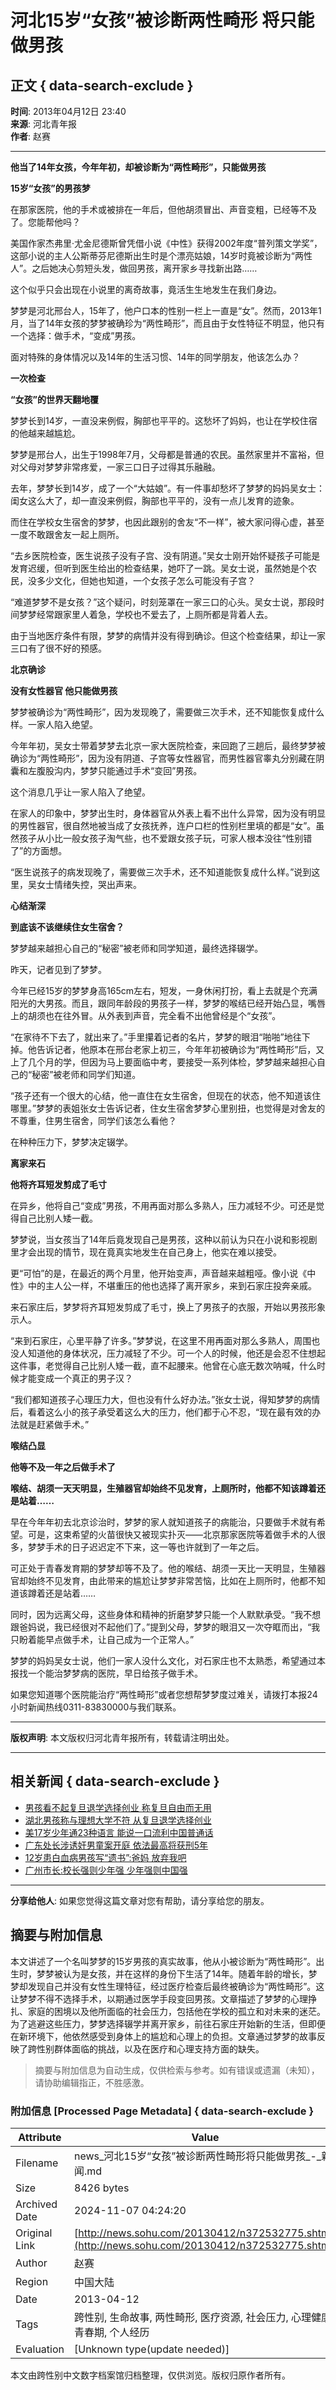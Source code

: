 # 河北15岁“女孩”被诊断两性畸形 将只能做男孩

## 正文 { data-search-exclude }


**时间**: 2013年04月12日 23:40  
**来源**: 河北青年报  
**作者**: 赵赛  

---

**他当了14年女孩，今年年初，却被诊断为“两性畸形”，只能做男孩**

**15岁“女孩”的男孩梦**

在那家医院，他的手术或被排在一年后，但他胡须冒出、声音变粗，已经等不及了。您能帮他吗？

美国作家杰弗里·尤金尼德斯曾凭借小说《中性》获得2002年度“普列策文学奖”，这部小说的主人公斯蒂芬尼德斯出生时是个漂亮姑娘，14岁时竟被诊断为“两性人”。之后她决心剪短头发，做回男孩，离开家乡寻找新出路……

这个似乎只会出现在小说里的离奇故事，竟活生生地发生在我们身边。

梦梦是河北邢台人，15年了，他户口本的性别一栏上一直是“女”。然而，2013年1月，当了14年女孩的梦梦被确珍为“两性畸形”，而且由于女性特征不明显，他只有一个选择：做手术，“变成”男孩。

面对特殊的身体情况以及14年的生活习惯、14年的同学朋友，他该怎么办？

**一次检查**

**“女孩”的世界天翻地覆**

梦梦长到14岁，一直没来例假，胸部也平平的。这愁坏了妈妈，也让在学校住宿的他越来越尴尬。

梦梦是邢台人，出生于1998年7月，父母都是普通的农民。虽然家里并不富裕，但对父母对梦梦非常疼爱，一家三口日子过得其乐融融。

去年，梦梦长到14岁，成了一个“大姑娘”。有一件事却愁坏了梦梦的妈妈吴女士：闺女这么大了，却一直没来例假，胸部也平平的，没有一点儿发育的迹象。

而住在学校女生宿舍的梦梦，也因此跟别的舍友“不一样”，被大家问得心虚，甚至一度不敢跟舍友一起上厕所。

“去乡医院检查，医生说孩子没有子宫、没有阴道。”吴女士刚开始怀疑孩子可能是发育迟缓，但听到医生给出的检查结果，她吓了一跳。吴女士说，虽然她是个农民，没多少文化，但她也知道，一个女孩子怎么可能没有子宫？

“难道梦梦不是女孩？”这个疑问，时刻笼罩在一家三口的心头。吴女士说，那段时间梦梦经常跟家里人着急，学校也不爱去了，上厕所都是背着人去。

由于当地医疗条件有限，梦梦的病情并没有得到确诊。但这个检查结果，却让一家三口有了很不好的预感。

**北京确诊**

**没有女性器官 他只能做男孩**

梦梦被确诊为“两性畸形”，因为发现晚了，需要做三次手术，还不知能恢复成什么样。一家人陷入绝望。

今年年初，吴女士带着梦梦去北京一家大医院检查，来回跑了三趟后，最终梦梦被确诊为“两性畸形”，因为没有阴道、子宫等女性器官，而男性器官睾丸分别藏在阴囊和左腹股沟内，梦梦只能通过手术“变回”男孩。

这个消息几乎让一家人陷入了绝望。

在家人的印象中，梦梦出生时，身体器官从外表上看不出什么异常，因为没有明显的男性器官，很自然地被当成了女孩抚养，连户口栏的性别栏里填的都是“女”。虽然孩子从小比一般女孩子淘气些，也不爱跟女孩子玩，可家人根本没往“性别错了”的方面想。

“医生说孩子的病发现晚了，需要做三次手术，还不知道能恢复成什么样。”说到这里，吴女士情绪失控，哭出声来。

**心结渐深**

**到底该不该继续住女生宿舍？**

梦梦越来越担心自己的“秘密”被老师和同学知道，最终选择辍学。

昨天，记者见到了梦梦。

今年已经15岁的梦梦身高165cm左右，短发，一身休闲打扮，看上去就是个充满阳光的大男孩。而且，跟同年龄段的男孩子一样，梦梦的喉结已经开始凸显，嘴唇上的胡须也在往外冒。从外表到声音，完全看不出他曾经是个“女孩”。

“在家待不下去了，就出来了。”手里攥着记者的名片，梦梦的眼泪“啪啪”地往下掉。他告诉记者，他原本在邢台老家上初三，今年年初被确诊为“两性畸形”后，又上了几个月的学，但因为马上要面临中考，要接受一系列体检，梦梦越来越担心自己的“秘密”被老师和同学们知道。

“孩子还有一个很大的心结，他一直住在女生宿舍，但现在的状态，他不知道该住哪里。”梦梦的表姐张女士告诉记者，住女生宿舍梦梦心里别扭，也觉得是对舍友的不尊重，住男生宿舍，同学们该怎么看他？

在种种压力下，梦梦决定辍学。

**离家来石**

**他将齐耳短发剪成了毛寸**

在异乡，他将自己“变成”男孩，不用再面对那么多熟人，压力减轻不少。可还是觉得自己比别人矮一截。

梦梦说，当女孩当了14年后竟发现自己是男孩，这种以前认为只在小说和影视剧里才会出现的情节，现在竟真实地发生在自己身上，他实在难以接受。

更“可怕”的是，在最近的两个月里，他开始变声，声音越来越粗哑。像小说《中性》中的主人公一样，不堪重压的他也选择了离开家乡，来到石家庄投奔亲戚。

来石家庄后，梦梦将齐耳短发剪成了毛寸，换上了男孩子的衣服，开始以男孩形象示人。

“来到石家庄，心里平静了许多。”梦梦说，在这里不用再面对那么多熟人，周围也没人知道他的身体状况，压力减轻了不少。可一个人的时候，他还是会忍不住想起这件事，老觉得自己比别人矮一截，直不起腰来。他曾在心底无数次呐喊，什么时候才能变成一个真正的男子汉？

“我们都知道孩子心理压力大，但也没有什么好办法。”张女士说，得知梦梦的病情后，看着这么小的孩子承受着这么大的压力，他们都于心不忍，“现在最有效的办法就是赶紧做手术。”

**喉结凸显**

**他等不及一年之后做手术了**

**喉结、胡须一天天明显，生殖器官却始终不见发育，上厕所时，他都不知该蹲着还是站着……**

早在今年年初去北京诊治时，梦梦的家人就知道孩子的病能治，只要做手术就有希望。可是，这束希望的火苗很快又被现实扑灭——北京那家医院等着做手术的人很多，梦梦手术的日子迟迟定不下来，这一等也许就到了一年之后。

可正处于青春发育期的梦梦却等不及了。他的喉结、胡须一天比一天明显，生殖器官却始终不见发育，由此带来的尴尬让梦梦非常苦恼，比如在上厕所时，他都不知道该蹲着还是站着……

同时，因为远离父母，这些身体和精神的折磨梦梦只能一个人默默承受。“我不想跟爸妈说，我已经很对不起他们了。”提到父母，梦梦的眼泪又一次夺眶而出，“我只盼着能早点做手术，让自己成为一个正常人。”

梦梦的妈妈吴女士说，他们一家人没什么文化，对石家庄也不太熟悉，希望通过本报找一个能治梦梦病的医院，早日给孩子做手术。

如果您知道哪个医院能治疗“两性畸形”或者您想帮梦梦度过难关，请拨打本报24小时新闻热线0311-83830000与我们联系。

---

**版权声明**: 本文版权归河北青年报所有，转载请注明出处。

--- 

## 相关新闻 { data-search-exclude }

- [男孩看不起复旦退学选择创业 称复旦自由而无用](https://news.sohu.com/20130412/n372511554.shtml)
- [湖北男孩称与理想大学不符 从复旦退学选择创业](https://news.sohu.com/20130412/n372500781.shtml)
- [美17岁少年通23种语言 能说一口流利中国普通话](https://news.sohu.com/20130412/n372446591.shtml)
- [广东处长涉诱奸男童案开庭 依法最高将获刑5年](https://news.sohu.com/20130412/n372425839.shtml)
- [12岁患白血病男孩写“遗书”:爸妈 放弃我吧](https://news.sohu.com/20130412/n372424165.shtml)
- [广州市长:校长强则少年强 少年强则中国强](https://news.sohu.com/20130411/n372386253.shtml)

--- 

**分享给他人**: 如果您觉得这篇文章对您有帮助，请分享给您的朋友。

## 摘要与附加信息

<!-- tcd_abstract -->
本文讲述了一个名叫梦梦的15岁男孩的真实故事，他从小被诊断为“两性畸形”。出生时，梦梦被认为是女孩，并在这样的身份下生活了14年。随着年龄的增长，梦梦却发现自己并没有女性生理特征，经过医疗检查后最终被确诊为“两性畸形”。这让梦梦不得不选择手术，以期通过医学手段变回男孩。文章描述了梦梦的心理挣扎、家庭的困境以及他所面临的社会压力，包括他在学校的孤立和对未来的迷茫。为了逃避这些压力，梦梦选择辍学并离开家乡，前往石家庄开始新的生活，但即便在新环境下，他依然感受到身体上的尴尬和心理上的负担。文章通过梦梦的故事反映了跨性别群体面临的挑战，以及在医疗和心理支持方面的缺失。
<!-- tcd_abstract_end -->

> 摘要与附加信息为自动生成，仅供检索与参考。如有错误或遗漏（未知），请协助编辑指正，不胜感激。

### 附加信息 [Processed Page Metadata] { data-search-exclude }

| Attribute       | Value                                  |
|-----------------|----------------------------------------|
| Filename        | news_河北15岁“女孩”被诊断两性畸形将只能做男孩_-_新闻.md                             |
| Size            | 8426 bytes                           |
| Archived Date   | 2024-11-07 04:24:20                             |
| Original Link   | [http://news.sohu.com/20130412/n372532775.shtml](http://news.sohu.com/20130412/n372532775.shtml)                       |
| Author          | 赵赛                               |
| Region          | 中国大陆                               |
| Date            | 2013-04-12                                 |
| Tags            | 跨性别, 生命故事, 两性畸形, 医疗资源, 社会压力, 心理健康, 青春期, 个人经历                                 |
| Evaluation            | [Unknown type(update needed)]                                 |
<!-- tcd_table_end -->

本文由跨性别中文数字档案馆归档整理，仅供浏览。版权归原作者所有。
